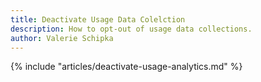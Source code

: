 ```yaml
---
title: Deactivate Usage Data Colelction
description: How to opt-out of usage data collections.
author: Valerie Schipka
---
```


{% include "articles/deactivate-usage-analytics.md" %}